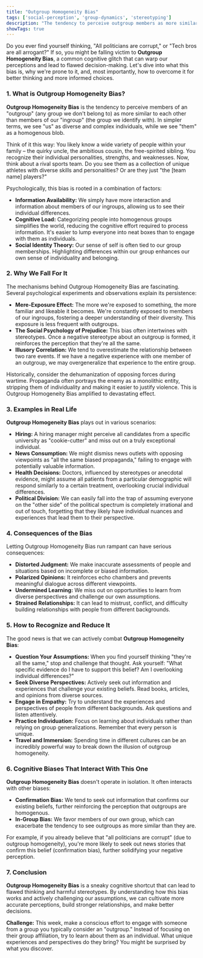```yaml
---
title: "Outgroup Homogeneity Bias"
tags: ['social-perception', 'group-dynamics', 'stereotyping']
description: "The tendency to perceive outgroup members as more similar to each other than ingroup members."
showTags: true
---
```



Do you ever find yourself thinking, "All politicians are corrupt," or "Tech bros are all arrogant?" If so, you might be falling victim to **Outgroup Homogeneity Bias**, a common cognitive glitch that can warp our perceptions and lead to flawed decision-making. Let's dive into what this bias is, why we're prone to it, and, most importantly, how to overcome it for better thinking and more informed choices.

### 1. What is Outgroup Homogeneity Bias?

**Outgroup Homogeneity Bias** is the tendency to perceive members of an "outgroup" (any group we don't belong to) as more similar to each other than members of our "ingroup" (the group we identify with). In simpler terms, we see "us" as diverse and complex individuals, while we see "them" as a homogenous blob.

Think of it this way: You likely know a wide variety of people within your family – the quirky uncle, the ambitious cousin, the free-spirited sibling. You recognize their individual personalities, strengths, and weaknesses. Now, think about a rival sports team. Do you see them as a collection of unique athletes with diverse skills and personalities? Or are they just "the [team name] players?"

Psychologically, this bias is rooted in a combination of factors:

*   **Information Availability:** We simply have more interaction and information about members of our ingroups, allowing us to see their individual differences.
*   **Cognitive Load:** Categorizing people into homogenous groups simplifies the world, reducing the cognitive effort required to process information. It's easier to lump everyone into neat boxes than to engage with them as individuals.
*   **Social Identity Theory:** Our sense of self is often tied to our group memberships. Highlighting differences within our group enhances our own sense of individuality and belonging.

### 2. Why We Fall For It

The mechanisms behind Outgroup Homogeneity Bias are fascinating. Several psychological experiments and observations explain its persistence:

*   **Mere-Exposure Effect:** The more we're exposed to something, the more familiar and likeable it becomes. We're constantly exposed to members of our ingroups, fostering a deeper understanding of their diversity. This exposure is less frequent with outgroups.
*   **The Social Psychology of Prejudice:** This bias often intertwines with stereotypes. Once a negative stereotype about an outgroup is formed, it reinforces the perception that they're all the same.
*   **Illusory Correlation:** We tend to overestimate the relationship between two rare events. If we have a negative experience with one member of an outgroup, we may overgeneralize that experience to the entire group.

Historically, consider the dehumanization of opposing forces during wartime. Propaganda often portrays the enemy as a monolithic entity, stripping them of individuality and making it easier to justify violence. This is Outgroup Homogeneity Bias amplified to devastating effect.

### 3. Examples in Real Life

**Outgroup Homogeneity Bias** plays out in various scenarios:

*   **Hiring:** A hiring manager might perceive all candidates from a specific university as "cookie-cutter" and miss out on a truly exceptional individual.
*   **News Consumption:** We might dismiss news outlets with opposing viewpoints as "all the same biased propaganda," failing to engage with potentially valuable information.
*   **Health Decisions:** Doctors, influenced by stereotypes or anecdotal evidence, might assume all patients from a particular demographic will respond similarly to a certain treatment, overlooking crucial individual differences.
*   **Political Division:** We can easily fall into the trap of assuming everyone on the "other side" of the political spectrum is completely irrational and out of touch, forgetting that they likely have individual nuances and experiences that lead them to their perspective.

### 4. Consequences of the Bias

Letting Outgroup Homogeneity Bias run rampant can have serious consequences:

*   **Distorted Judgment:** We make inaccurate assessments of people and situations based on incomplete or biased information.
*   **Polarized Opinions:** It reinforces echo chambers and prevents meaningful dialogue across different viewpoints.
*   **Undermined Learning:** We miss out on opportunities to learn from diverse perspectives and challenge our own assumptions.
*   **Strained Relationships:** It can lead to mistrust, conflict, and difficulty building relationships with people from different backgrounds.

### 5. How to Recognize and Reduce It

The good news is that we can actively combat **Outgroup Homogeneity Bias**:

*   **Question Your Assumptions:** When you find yourself thinking "they're all the same," stop and challenge that thought. Ask yourself: "What specific evidence do I have to support this belief? Am I overlooking individual differences?"
*   **Seek Diverse Perspectives:** Actively seek out information and experiences that challenge your existing beliefs. Read books, articles, and opinions from diverse sources.
*   **Engage in Empathy:** Try to understand the experiences and perspectives of people from different backgrounds. Ask questions and listen attentively.
*   **Practice Individuation:** Focus on learning about individuals rather than relying on group generalizations. Remember that every person is unique.
*   **Travel and Immersion:** Spending time in different cultures can be an incredibly powerful way to break down the illusion of outgroup homogeneity.

### 6. Cognitive Biases That Interact With This One

**Outgroup Homogeneity Bias** doesn't operate in isolation. It often interacts with other biases:

*   **Confirmation Bias:** We tend to seek out information that confirms our existing beliefs, further reinforcing the perception that outgroups are homogenous.
*   **In-Group Bias:** We favor members of our own group, which can exacerbate the tendency to see outgroups as more similar than they are.

For example, if you already believe that "all politicians are corrupt" (due to outgroup homogeneity), you're more likely to seek out news stories that confirm this belief (confirmation bias), further solidifying your negative perception.

### 7. Conclusion

**Outgroup Homogeneity Bias** is a sneaky cognitive shortcut that can lead to flawed thinking and harmful stereotypes. By understanding how this bias works and actively challenging our assumptions, we can cultivate more accurate perceptions, build stronger relationships, and make better decisions.

**Challenge:** This week, make a conscious effort to engage with someone from a group you typically consider an "outgroup." Instead of focusing on their group affiliation, try to learn about them as an individual. What unique experiences and perspectives do they bring? You might be surprised by what you discover.

